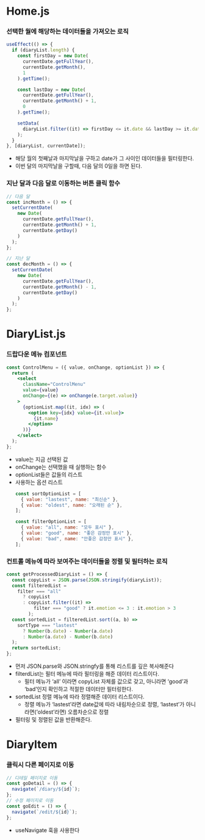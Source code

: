 # Home.js

### 선택한 월에 해당하는 데이터들을 가져오는 로직

```jsx
useEffect(() => {
  if (diaryList.length) {
    const firstDay = new Date(
      currentDate.getFullYear(),
      currentDate.getMonth(),
      1
    ).getTime();

    const lastDay = new Date(
      currentDate.getFullYear(),
      currentDate.getMonth() + 1,
      0
    ).getTime();

    setData(
      diaryList.filter((it) => firstDay <= it.date && lastDay >= it.date)
    );
  }
}, [diaryList, currentDate]);
```

- 해당 월의 첫째날과 마지막날을 구하고 date가 그 사이인 데이터들을 필터링한다.
- 이번 달의 마지막날을 구할때, 다음 달의 0일을 하면 된다.

### 지난 달과 다음 달로 이동하는 버튼 클릭 함수

```jsx
// 다음 달
const incMonth = () => {
  setCurrentDate(
    new Date(
      currentDate.getFullYear(),
      currentDate.getMonth() + 1,
      currentDate.getDay()
    )
  );
};

// 지난 달
const decMonth = () => {
  setCurrentDate(
    new Date(
      currentDate.getFullYear(),
      currentDate.getMonth() - 1,
      currentDate.getDay()
    )
  );
};
```

# DiaryList.js

### 드랍다운 메뉴 컴포넌트

```jsx
const ControlMenu = ({ value, onChange, optionList }) => {
  return (
    <select
      className="ControlMenu"
      value={value}
      onChange={(e) => onChange(e.target.value)}
    >
      {optionList.map((it, idx) => (
        <option key={idx} value={it.value}>
          {it.name}
        </option>
      ))}
    </select>
  );
};
```

- value는 지금 선택된 값
- onChange는 선택했을 때 실행하는 함수
- optionList들은 값들의 리스트
- 사용하는 옵션 리스트
  ```jsx
  const sortOptionList = [
    { value: "lastest", name: "최신순" },
    { value: "oldest", name: "오래된 순" },
  ];

  const filterOptionList = [
    { value: "all", name: "모두 표시" },
    { value: "good", name: "좋은 감정만 표시" },
    { value: "bad", name: "안좋은 감정만 표시" },
  ];
  ```

### 컨트롤 메뉴에 따라 보여주는 데이터들을 정렬 및 필터하는 로직

```jsx
const getProcessedDiaryList = () => {
  const copyList = JSON.parse(JSON.stringify(diaryList));
  const filteredList =
    filter === "all"
      ? copyList
      : copyList.filter((it) =>
          filter === "good" ? it.emotion <= 3 : it.emotion > 3
        );
  const sortedList = filteredList.sort((a, b) =>
    sortType === "lastest"
      ? Number(b.date) - Number(a.date)
      : Number(a.date) - Number(b.date)
  );
  return sortedList;
};
```

- 먼저 JSON.parse와 JSON.stringfy를 통해 리스트를 깊은 복사해준다
- filterdList는 필터 메뉴에 따라 필터링을 해준 데이터 리스트이다.
  - 필터 메뉴가 ‘all’ 이라면 copyList 자체를 값으로 갖고, 아니라면 ‘good’과 ‘bad’인지 확인하고 적절한 데이터만 필터링한다.
- sortedList 정렬 메뉴에 따라 정렬해준 데이터 리스트이다.
  - 정렬 메뉴가 ‘lastest’라면 date값에 따라 내림차순으로 정렬, ‘lastest’가 아니라면(’oldest’라면) 오름차순으로 정렬
- 필터링 및 정렬된 값을 반환해준다.

# DiaryItem

### 클릭시 다른 페이지로 이동

```jsx
// 디테일 페이지로 이동
const goDetail = () => {
  navigate(`/diary/${id}`);
};
// 수정 페이지로 이동
const goEdit = () => {
  navigate(`/edit/${id}`);
};
```

- useNavigate 훅을 사용한다

